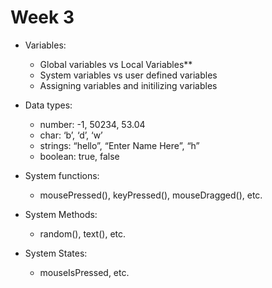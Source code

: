 
# Week 3

* Variables:
	* Global variables vs Local Variables**
	* System variables vs user defined variables
	* Assigning variables and initilizing variables

* Data types:
	* number: -1, 50234, 53.04
	* char: ‘b’, ‘d’, ‘w’	
	* strings: “hello”, “Enter Name Here”, “h”
	* boolean: true, false

* System functions:
	* mousePressed(), keyPressed(), mouseDragged(), etc. 

* System Methods:
	* random(), text(), etc.

* System States:
	* mouseIsPressed, etc. 





